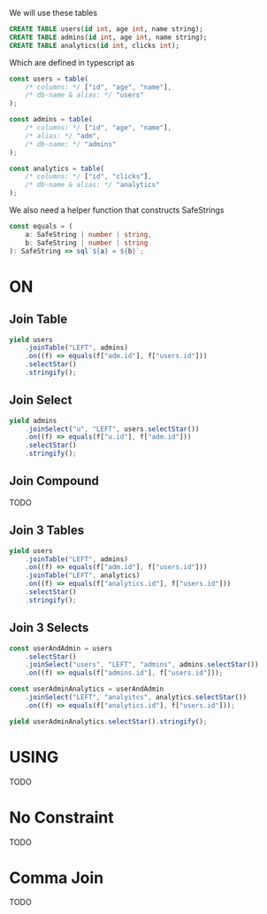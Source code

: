 We will use these tables

```sql
CREATE TABLE users(id int, age int, name string);
CREATE TABLE admins(id int, age int, name string);
CREATE TABLE analytics(id int, clicks int);
```

Which are defined in typescript as

```ts eval
const users = table(
    /* columns: */ ["id", "age", "name"],
    /* db-name & alias: */ "users"
);

const admins = table(
    /* columns: */ ["id", "age", "name"],
    /* alias: */ "adm",
    /* db-name: */ "admins"
);

const analytics = table(
    /* columns: */ ["id", "clicks"],
    /* db-name & alias: */ "analytics"
);
```

We also need a helper function that constructs SafeStrings

```ts eval
const equals = (
    a: SafeString | number | string,
    b: SafeString | number | string
): SafeString => sql`${a} = ${b}`;
```

# ON

## Join Table

```ts eval sql
yield users
    .joinTable("LEFT", admins)
    .on((f) => equals(f["adm.id"], f["users.id"]))
    .selectStar()
    .stringify();
```

## Join Select

```ts eval sql
yield admins
    .joinSelect("u", "LEFT", users.selectStar())
    .on((f) => equals(f["u.id"], f["adm.id"]))
    .selectStar()
    .stringify();
```

## Join Compound

TODO

## Join 3 Tables

```ts eval sql
yield users
    .joinTable("LEFT", admins)
    .on((f) => equals(f["adm.id"], f["users.id"]))
    .joinTable("LEFT", analytics)
    .on((f) => equals(f["analytics.id"], f["users.id"]))
    .selectStar()
    .stringify();
```

## Join 3 Selects

```ts eval sql
const userAndAdmin = users
    .selectStar()
    .joinSelect("users", "LEFT", "admins", admins.selectStar())
    .on((f) => equals(f["admins.id"], f["users.id"]));

const userAdminAnalytics = userAndAdmin
    .joinSelect("LEFT", "analyitcs", analytics.selectStar())
    .on((f) => equals(f["analytics.id"], f["users.id"]));

yield userAdminAnalytics.selectStar().stringify();
```

# USING

TODO

# No Constraint

TODO

# Comma Join

TODO
